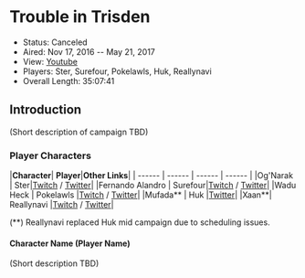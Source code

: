 # Trouble in Trisden

* Status: Canceled
* Aired: Nov 17, 2016 -- May 21, 2017
* View: [Youtube](https://www.youtube.com/watch?v=5wVJkYVMgvQ&list=PLfASEnzB7i1YLDjlJ9HqDKFY4-ACdpBI-)
* Players: Ster, Surefour, Pokelawls, Huk, Reallynavi
* Overall Length: 35:07:41

## Introduction

(Short description of campaign TBD)

### Player Characters

|**Character**| **Player**|**Other Links**|
| ------ | ------ | ------ | ------ |
|Og'Narak | Ster|[Twitch](https://www.twitch.tv/ster) / [Twitter](https://twitter.com/sterlovesfood)|
|Fernando Alandro | Surefour|[Twitch](https://www.twitch.tv/surefour) / [Twitter](https://twitter.com/surefour)|
|Wadu Heck | Pokelawls |[Twitch](https://www.twitch.tv/pokelawls) / [Twitter](https://twitter.com/pokelawls/)|
|Mufada** | Huk |[Twitter](https://twitter.com/chrisla)|
|Xaan**| Reallynavi |[Twitch](https://twitter.com/reallynavi) / [Twitter](https://twitter.com/reallynavi)|

(**) Reallynavi replaced Huk mid campaign due to scheduling issues.

#### Character Name (Player Name)

(Short description TBD)
